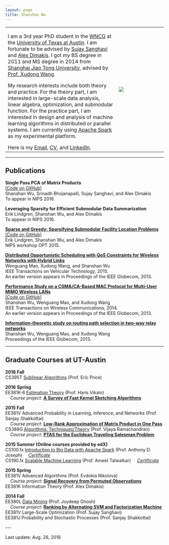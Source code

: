 ```yaml
---
layout: page
title: Shanshan Wu
---
```

  <table width="700" border="0" align="center" cellspacing="0" cellpadding="0">
    <tr>
     <td width="70%" valign="middle">
        <p>
        I am a 3rd year PhD student in the <a href="https://wncg.org">WNCG</a> at the <a href="http://www.utexas.edu">University of Texas at Austin</a>. I am fortunate to be advised by <a href="http://users.ece.utexas.edu/~sanghavi/">Sujay Sanghavi</a> and <a href="http://users.ece.utexas.edu/~dimakis/">Alex Dimakis</a>. I got my BS degree in 2011 and MS degree in 2014 from <a href="http://umji.sjtu.edu.cn">Shanghai Jiao Tong University</a>, advised by <a href="http://umji.sjtu.edu.cn/faculty/xudong-wang/">Prof. Xudong Wang</a>. 
       </p>
       <p>
       My research interests include both theory and practice. For the theory part, I am interested in large-scale data analysis, linear algebra, optimization, and submodular function. For the practice part, I am interested in design and analysis of machine learning algorithms in distributed or parallel systems. I am currently using <a href="https://spark.apache.org">Apache Spark</a> as my experimental platform.
        </p>
       Here is my <a href="mailto:shanshan@utexas.edu">Email</a>, <a href="../files/CV.pdf">CV</a>, and <a href="https://www.linkedin.com/in/shanshan-wu-3458381a">LinkedIn</a>.
        </td>
        <td width="30%">
        <img src="../images/shanshan.png">
        </td>
      </tr>
      </table>

---

## Publications
<p>
<b>Single Pass PCA of Matrix Products</b> <br>
<a href="https://github.com/wushanshan/MatrixProductPCA">[Code on GitHub]</a><br>
Shanshan Wu, Srinadh Bhojanapalli, Sujay Sanghavi, and Alex Dimakis<br>
To appear in NIPS 2016.
</p>

<p>
<b>Leveraging Sparsity for Efficient Submodular Data Summarization</b> <br>
Erik Lindgren, Shanshan Wu, and Alex Dimakis<br>
To appear in NIPS 2016.
</p>

<p>
	<b><a href="../files/nips2015.pdf">Sparse and Greedy: Sparsifying Submodular Facility Location Problems</a></b><br>
	<a href="https://github.com/ErikML/sfl-easylsh">[Code on GitHub]</a><br>
              Erik Lindgren, Shanshan Wu, and Alex Dimakis<br>
              NIPS workshop OPT 2015. <br>
</p>

<p>
	<b><a href="../files/TVT.pdf">Distributed Opportunistic Scheduling with QoS Constraints for Wireless Networks with Hybrid Links</a></b><br>
              Wenguang Mao, Xudong Wang, and Shanshan Wu<br>
              IEEE Transactions on Vehicular Technology, 2015.<br>
              An earlier version appears in Proceedings of the IEEE Globecom, 2013.<br>
</p>

<p>
	<b><a href="../files/MU-MIMO.pdf">Performance Study on a CSMA/CA-Based MAC Protocol for Multi-User MIMO Wireless LANs</a></b><br>
	      <a href="https://github.com/wushanshan/MU-MIMO-WLAN">[Code on GitHub]</a><br>
              Shanshan Wu, Wenguang Mao, and Xudong Wang<br>
              IEEE Transactions on Wireless Communications, 2014.<br>
              An earlier version appears in Proceedings of the IEEE Globecom, 2013.<br>
</p>
<p>
	<b><a href="../files/TW-Relay.pdf">Information-theoretic study on routing path selection in two-way relay networks</a></b><br>
              Shanshan Wu, Wenguang Mao, and Xudong Wang<br>
              Proceedings of the IEEE Globecom, 2013. <br>
</p>

---

## Graduate Courses at UT-Austin
<p>
<b>2016 Fall</b><br>
CS395T <a href="http://www.cs.utexas.edu/~ecprice/courses/sublinear/">Sublinear Algorithms</a> (Prof. Eric Price)   
</p>
<p>
<b>2016 Spring</b><br>
EE381K-6 <a href="http://users.ece.utexas.edu/~hvikalo/ee381k6.html">Estimation Theory</a> (Prof. Haris Vikalo)<br>       
&nbsp;&nbsp;&nbsp;&nbsp;<i>Course project</i>: <b><a href="../files/EstTheory_project.pdf">A Survey of Fast Kernel Sketching Algorithms</a></b>   
</p>
<p>
<b>2015 Fall</b><br>
EE381V Advanced Probability in Learning, Inference, and Networks (Prof. Sanjay Shakkottai)<br>     
&nbsp;&nbsp;&nbsp;&nbsp;<i>Course project</i>: <b><a href="../files/AdvProb_project.pdf">Low-Rank Approximation of Matrix Product in One Pass</a></b><br>      
CS388G <a href="http://www.cs.utexas.edu/~vlr/courses/f15.388g/index.html">Algorithms: Techniques/Theory</a> (Prof. Vijaya Ramachandran)<br>
&nbsp;&nbsp;&nbsp;&nbsp;<i>Course project</i>: <b><a href="../files/Algo_project.pdf">PTAS for the Euclidean Traveling Salesman Problem</a></b>
</p>
<p>
<b>2015 Summer (Online courses provided by edX)</b><br>
CS100.1x <a href="https://www.edx.org/course/introduction-big-data-apache-spark-uc-berkeleyx-cs100-1x">Introduction to Big Data with Apache Spark</a> (Prof. Anthony D. Joseph) &nbsp;&nbsp;&nbsp;&nbsp;<a href="../files/Certificate1001x.pdf"><i>Certificate</i></a><br>
CS190.1x <a href="https://www.edx.org/course/scalable-machine-learning-uc-berkeleyx-cs190-1x">Scalable Machine Learning</a> (Prof. Ameet Talwalkar) &nbsp;&nbsp;&nbsp;&nbsp;<a href="../files/Certificate1901x.pdf"><i>Certificate</i></a>
</p>
<p>
<b>2015 Spring</b><br>
EE381V Advanced Algorithms (Prof. Evdokia Nikolova)<br> 
&nbsp;&nbsp;&nbsp;&nbsp;<i>Course project</i>: <b><a href="../files/AdvAlgo_project.pdf">Signal Recovery from Permuted Observations</a></b><br>  
EE381K Information Theory (Prof. Alex Dimakis) 
</p>
<p>
<b>2014 Fall</b><br> 
EE380L <a href="http://hercules.ece.utexas.edu/courses/ee380l-f14/">Data Mining</a> (Prof. Joydeep Ghosh)<br>  
&nbsp;&nbsp;&nbsp;&nbsp;<i>Course project</i>: <b><a href="../files/DataMining_project.pdf">Ranking by Alternating SVM and Factorization Machine</a></b><br> 
EE381V Large-Scale Optimization (Prof. Sujay Sanghavi)<br> 
EE381J Probability and Stochastic Processes (Prof. Sanjay Shakkottai)
</p>
---
<p>
Last update: Aug. 26, 2016

</p>
